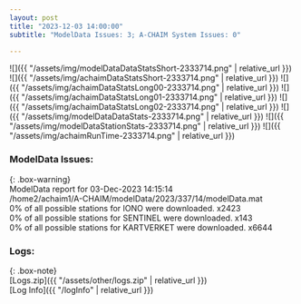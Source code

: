 ```yaml
---
layout: post
title: "2023-12-03 14:00:00"
subtitle: "ModelData Issues: 3; A-CHAIM System Issues: 0"

---
```


![]({{ "/assets/img/modelDataDataStatsShort-2333714.png" | relative_url }})
![]({{ "/assets/img/achaimDataStatsShort-2333714.png" | relative_url }})
![]({{ "/assets/img/achaimDataStatsLong00-2333714.png" | relative_url }})
![]({{ "/assets/img/achaimDataStatsLong01-2333714.png" | relative_url }})
![]({{ "/assets/img/achaimDataStatsLong02-2333714.png" | relative_url }})
![]({{ "/assets/img/modelDataDataStats-2333714.png" | relative_url }})
![]({{ "/assets/img/modelDataStationStats-2333714.png" | relative_url }})
![]({{ "/assets/img/achaimRunTime-2333714.png" | relative_url }})


### ModelData Issues:  
  
{: .box-warning}  
 ModelData report for 03-Dec-2023 14:15:14   
 /home2/achaim1/A-CHAIM/modelData/2023/337/14/modelData.mat   
 0% of all possible stations for IONO were downloaded. x2423   
 0% of all possible stations for SENTINEL were downloaded. x143   
 0% of all possible stations for KARTVERKET were downloaded. x6644   
  


### Logs:  
  
{: .box-note}  
[Logs.zip]({{ "/assets/other/logs.zip" | relative_url }})  
[Log Info]({{ "/logInfo" | relative_url }})  
